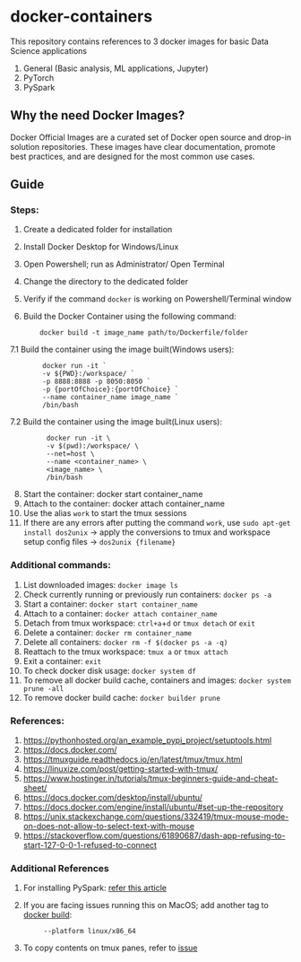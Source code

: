 # docker-containers
This repository contains references to 3 docker images for basic Data Science applications 

1. General (Basic analysis, ML applications, Jupyter)
2. PyTorch 
3. PySpark

## Why the need Docker Images?
Docker Official Images are a curated set of Docker open source and drop-in solution repositories. These images have clear documentation, promote best practices, and are designed for the most common use cases.

## Guide


### Steps:
1.  Create a dedicated folder for installation
2.  Install Docker Desktop for Windows/Linux
3.  Open Powershell; run as Administrator/ Open Terminal
4.  Change the directory to the dedicated folder
5.  Verify if the command `docker` is working on Powershell/Terminal window
6.  Build the Docker Container using the following command:

            docker build -t image_name path/to/Dockerfile/folder
7.1  Build the container using the image built(Windows users):

            docker run -it `
            -v ${PWD}:/workspace/ `
            -p 8888:8888 -p 8050:8050 `
            -p {portOfChoice}:{portOfChoice} `
            --name container_name image_name `
            /bin/bash
7.2  Build the container using the image built(Linux users):

             docker run -it \
             -v $(pwd):/workspace/ \
             --net=host \
             --name <container_name> \
             <image_name> \
             /bin/bash
8.  Start the container:
            docker start container_name
9.  Attach to the container:
            docker attach container_name
10. Use the alias `work` to start the tmux sessions
11. If there are any errors after putting the command `work`, use `sudo apt-get install dos2unix` -> apply the conversions to tmux and workspace setup config files -> `dos2unix {filename}` 


### Additional commands:
1.  List downloaded images: `docker image ls`
2.  Check currently running or previously run containers: `docker ps -a`
3.  Start a container: `docker start container_name`
4.  Attach to a container: `docker attach container_name`
5.  Detach from tmux workspace: `ctrl+a`+`d` or `tmux detach` or `exit`
6.  Delete a container: `docker rm container_name`
7.  Delete all containers: `docker rm -f $(docker ps -a -q)`
8.  Reattach to the tmux workspace: `tmux a` or `tmux attach`
9.  Exit a container: `exit`
10. To check docker disk usage: `docker system df`
11. To remove all docker build cache, containers and images: `docker system prune -all`
12. To remove docker build cache: `docker builder prune`


### References:

1. https://pythonhosted.org/an_example_pypi_project/setuptools.html
2. https://docs.docker.com/
3. https://tmuxguide.readthedocs.io/en/latest/tmux/tmux.html
4. https://linuxize.com/post/getting-started-with-tmux/
5. https://www.hostinger.in/tutorials/tmux-beginners-guide-and-cheat-sheet/
6. https://docs.docker.com/desktop/install/ubuntu/
7. https://docs.docker.com/engine/install/ubuntu/#set-up-the-repository
8. https://unix.stackexchange.com/questions/332419/tmux-mouse-mode-on-does-not-allow-to-select-text-with-mouse
9. https://stackoverflow.com/questions/61890687/dash-app-refusing-to-start-127-0-0-1-refused-to-connect

### Additional References
            
1. For installing PySpark: [refer this article](https://patilvijay23.medium.com/installing-and-using-pyspark-on-linux-machine-e9f8dddc0c9a)
2. If you are facing issues running this on MacOS; add another tag to [docker build](https://stackoverflow.com/questions/70293560/tensorflow-pip-install-mac-docker-python3):
            
            --platform linux/x86_64

3. To copy contents on tmux panes, refer to [issue](https://unix.stackexchange.com/questions/332419/tmux-mouse-mode-on-does-not-allow-to-select-text-with-mouse)